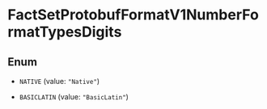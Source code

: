 

# FactSetProtobufFormatV1NumberFormatTypesDigits

## Enum


* `NATIVE` (value: `"Native"`)

* `BASICLATIN` (value: `"BasicLatin"`)



